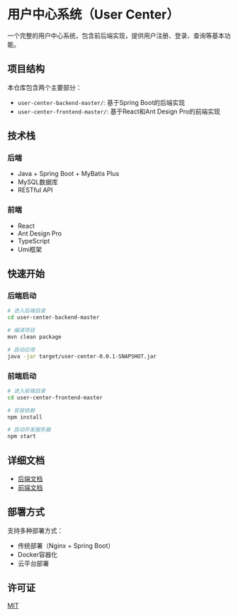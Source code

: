 # 用户中心系统（User Center）

一个完整的用户中心系统，包含前后端实现，提供用户注册、登录、查询等基本功能。

## 项目结构

本仓库包含两个主要部分：

- `user-center-backend-master/`: 基于Spring Boot的后端实现
- `user-center-frontend-master/`: 基于React和Ant Design Pro的前端实现

## 技术栈

### 后端
- Java + Spring Boot + MyBatis Plus
- MySQL数据库
- RESTful API

### 前端
- React
- Ant Design Pro
- TypeScript
- Umi框架

## 快速开始

### 后端启动
```bash
# 进入后端目录
cd user-center-backend-master

# 编译项目
mvn clean package

# 启动应用
java -jar target/user-center-0.0.1-SNAPSHOT.jar
```

### 前端启动
```bash
# 进入前端目录
cd user-center-frontend-master

# 安装依赖
npm install

# 启动开发服务器
npm start
```

## 详细文档

- [后端文档](./user-center-backend-master/README.md)
- [前端文档](./user-center-frontend-master/README.md)


## 部署方式

支持多种部署方式：
- 传统部署（Nginx + Spring Boot）
- Docker容器化
- 云平台部署

## 许可证

[MIT](./user-center-frontend-master/LICENSE) 
